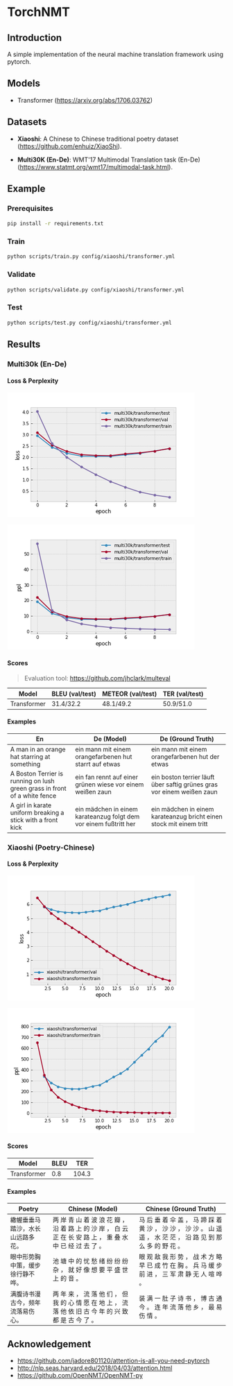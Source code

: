 # TorchNMT

## Introduction

A simple implementation of the neural machine translation framework using pytorch.

## Models

- Transformer (https://arxiv.org/abs/1706.03762)

## Datasets

- **Xiaoshi**: A Chinese to Chinese traditional poetry dataset (https://github.com/enhuiz/XiaoShi).

- **Multi30K (En-De)**: WMT'17 Multimodal Translation task (En-De) (https://www.statmt.org/wmt17/multimodal-task.html).

## Example

### Prerequisites

```bash
pip install -r requirements.txt
```

### Train

```bash
python scripts/train.py config/xiaoshi/transformer.yml
```

### Validate

```bash
python scripts/validate.py config/xiaoshi/transformer.yml
```

### Test

```bash
python scripts/test.py config/xiaoshi/transformer.yml
```

## Results

### Multi30k (En-De)

#### Loss & Perplexity

![](fig/multi30k-loss.png)

![](fig/multi30k-ppl.png)

#### Scores

> Evaluation tool: https://github.com/jhclark/multeval

| Model       | BLEU (val/test) | METEOR (val/test) | TER (val/test) |
| ----------- | --------------- | ----------------- | -------------- |
| Transformer | 31.4/32.2       | 48.1/49.2         | 50.9/51.0      |

#### Examples

| En                                                                        | De (Model)                                                        | De (Ground Truth)                                                      |
| ------------------------------------------------------------------------- | ----------------------------------------------------------------- | ---------------------------------------------------------------------- |
| A man in an orange hat starring at something                              | ein mann mit einem orangefarbenen hut starrt auf etwas            | ein mann mit einem orangefarbenen hut der etwas <unk>                  |
| A Boston Terrier is running on lush green grass in front of a white fence | ein fan rennt auf einer grünen wiese vor einem weißen zaun        | ein boston terrier läuft über saftig grünes gras vor einem weißen zaun |
| A girl in karate uniform breaking a stick with a front kick               | ein mädchen in einem karateanzug folgt dem vor einem fußtritt her | ein mädchen in einem karateanzug bricht einen stock mit einem tritt    |

### Xiaoshi (Poetry-Chinese)

#### Loss & Perplexity

![](fig/xiaoshi-loss.png)

![](fig/xiaoshi-ppl.png)

#### Scores

| Model       | BLEU | TER   |
| ----------- | ---- | ----- |
| Transformer | 0.8  | 104.3 |

#### Examples

| Poetry                           | Chinese (Model)                                                                                                | Chinese (Ground Truth)                                                                                               |
| -------------------------------- | -------------------------------------------------------------------------------------------------------------- | -------------------------------------------------------------------------------------------------------------------- |
| 繖幄垂垂马踏沙，水长山远路多花。 | 两 岸 青 山 着 波 浪 花 瓣 ， 沿 着 路 上 的 沙 岸 ， 白 云 正 在 长 安 路 上 ， 重 叠 水 中 已 经 过 去 了 。 | 马 后 垂 着 伞 盖 ， 马 蹄 踩 着 黄 沙 ， 沙 沙 ， 沙 沙 。 山 遥 遥 ， 水 茫 茫 ， 沿 路 见 到 那 么 多 的 野 花 。 |
| 眼中形势胸中策，缓步徐行静不哗。 | 池 塘 中 的 忧 愁 绪 纷 纷 纷 杂 ， 就 好 像 想 要 平 盛 世 上 的 音 。                                        | 眼 观 敌 我 形 势 ， 战 术 方 略 早 已 成 竹 在 胸 。 兵 马 缓 步 前 进 ， 三 军 肃 静 无 人 喧 哗 。                |
| 满腹诗书漫古今，频年流落易伤心。 | 两 年 来 ， 流 落 他 们 ， 但 我 的 心 情 愿 在 地 上 ， 流 落 他 依 旧 古 今 年 的 兴 致 都 是 古 今 了 。    | 装 满 一 肚 子 诗 书 ， 博 古 通 今 。 连 年 流 落 他 乡 ， 最 易 伤 情 。                                           |

## Acknowledgement

- https://github.com/jadore801120/attention-is-all-you-need-pytorch
- http://nlp.seas.harvard.edu/2018/04/03/attention.html
- https://github.com/OpenNMT/OpenNMT-py

